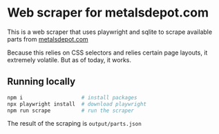 # Web scraper for metalsdepot.com

This is a web scraper that uses playwright and sqlite to scrape available parts from [metalsdepot.com](https://metalsdepot.com)

Because this relies on CSS selectors and relies certain page layouts, it extremely volatile. But as of today, it works.

## Running locally

```bash
npm i                   # install packages
npx playwright install  # download playwright
npm run scrape          # run the scraper
```

The result of the scraping is `output/parts.json`
